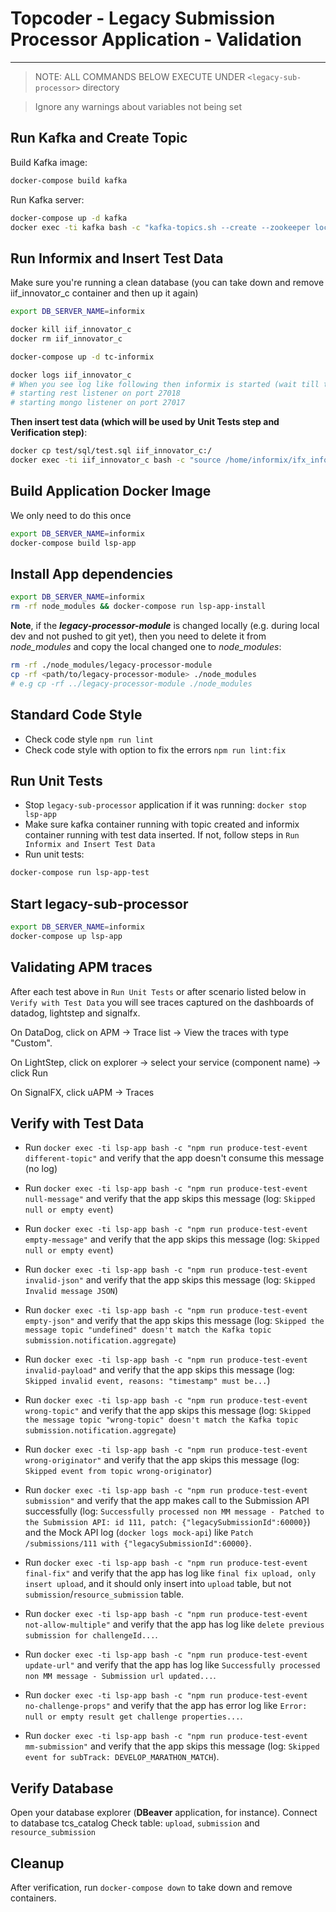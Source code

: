 # Topcoder - Legacy Submission Processor Application - Validation
------------
> NOTE: ALL COMMANDS BELOW EXECUTE UNDER ```<legacy-sub-processor>``` directory

> Ignore any warnings about variables not being set

## Run Kafka and Create Topic

Build Kafka image:
```bash
docker-compose build kafka
```

Run Kafka server:
```bash
docker-compose up -d kafka
docker exec -ti kafka bash -c "kafka-topics.sh --create --zookeeper localhost:2181 --replication-factor 1 --partitions 1 --topic submission.notification.aggregate"
```

## Run Informix and Insert Test Data
Make sure you're running a clean database (you can take down and remove iif_innovator_c container and then up it again)
```bash
export DB_SERVER_NAME=informix

docker kill iif_innovator_c
docker rm iif_innovator_c

docker-compose up -d tc-informix

docker logs iif_innovator_c
# When you see log like following then informix is started (wait till these logs appear before proceeding further):
# starting rest listener on port 27018
# starting mongo listener on port 27017
```

**Then insert test data (which will be used by Unit Tests step and Verification step)**:
```bash
docker cp test/sql/test.sql iif_innovator_c:/
docker exec -ti iif_innovator_c bash -c "source /home/informix/ifx_informixoltp_tcp.env && dbaccess - /test.sql"
```

## Build Application Docker Image
We only need to do this once
```bash
export DB_SERVER_NAME=informix
docker-compose build lsp-app
```

## Install App dependencies
```bash
export DB_SERVER_NAME=informix
rm -rf node_modules && docker-compose run lsp-app-install
```

**Note**, if the ***legacy-processor-module*** is changed locally (e.g. during local dev and not pushed to git yet), then you need to delete it from *node_modules* and copy the local changed one to *node_modules*:

```bash
rm -rf ./node_modules/legacy-processor-module
cp -rf <path/to/legacy-processor-module> ./node_modules
# e.g cp -rf ../legacy-processor-module ./node_modules
```

## Standard Code Style

- Check code style `npm run lint`
- Check code style with option to fix the errors `npm run lint:fix`

## Run Unit Tests
- Stop `legacy-sub-processor` application if it was running: `docker stop lsp-app`
- Make sure kafka container running with topic created and informix container running with test data inserted. If not, follow steps in `Run Informix and Insert Test Data`
- Run unit tests:
```bash
docker-compose run lsp-app-test
```

## Start legacy-sub-processor

```bash
export DB_SERVER_NAME=informix
docker-compose up lsp-app
```

## Validating APM traces

After each test above in `Run Unit Tests` or after scenario listed below in `Verify with Test Data` you will see traces captured on the dashboards of datadog, lightstep and signalfx.

On DataDog, click on APM -> Trace list -> View the traces with type "Custom".

On LightStep, click on explorer -> select your service (component name) -> click Run

On SignalFX, click uAPM -> Traces

## Verify with Test Data

- Run `docker exec -ti lsp-app bash -c "npm run produce-test-event different-topic"` and verify that the app doesn't consume this message (no log)
- Run `docker exec -ti lsp-app bash -c "npm run produce-test-event null-message"` and verify that the app skips this message (log: `Skipped null or empty event`)
- Run `docker exec -ti lsp-app bash -c "npm run produce-test-event empty-message"` and verify that the app skips this message (log: `Skipped null or empty event`)
- Run `docker exec -ti lsp-app bash -c "npm run produce-test-event invalid-json"` and verify that the app skips this message (log: `Skipped Invalid message JSON`)
- Run `docker exec -ti lsp-app bash -c "npm run produce-test-event empty-json"` and verify that the app skips this message (log: `Skipped the message topic "undefined" doesn't match the Kafka topic submission.notification.aggregate`)
- Run `docker exec -ti lsp-app bash -c "npm run produce-test-event invalid-payload"` and verify that the app skips this message (log: `Skipped invalid event, reasons: "timestamp" must be...`)
- Run `docker exec -ti lsp-app bash -c "npm run produce-test-event wrong-topic"` and verify that the app skips this message (log: `Skipped the message topic "wrong-topic" doesn't match the Kafka topic submission.notification.aggregate`)
- Run `docker exec -ti lsp-app bash -c "npm run produce-test-event wrong-originator"` and verify that the app skips this message (log: `Skipped event from topic wrong-originator`)

- Run `docker exec -ti lsp-app bash -c "npm run produce-test-event submission"` and verify that the app makes call to the Submission API successfully (log: `Successfully processed non MM message - Patched to the Submission API: id 111, patch: {"legacySubmissionId":60000}`) and the Mock API log (`docker logs mock-api`) like `Patch /submissions/111 with {"legacySubmissionId":60000}`.
- Run `docker exec -ti lsp-app bash -c "npm run produce-test-event final-fix"` and verify that the app has log like `final fix upload, only insert upload`, and it should only insert into `upload` table, but not `submission`/`resource_submission` table.
- Run `docker exec -ti lsp-app bash -c "npm run produce-test-event not-allow-multiple"` and verify that the app has log like `delete previous submission for challengeId...`.
- Run `docker exec -ti lsp-app bash -c "npm run produce-test-event update-url"` and verify that the app has log like `Successfully processed non MM message - Submission url updated...`.
- Run `docker exec -ti lsp-app bash -c "npm run produce-test-event no-challenge-props"` and verify that the app has error log like `Error: null or empty result get challenge properties...`.
- Run `docker exec -ti lsp-app bash -c "npm run produce-test-event mm-submission"` and verify that the app skips this message (log: `Skipped event for subTrack: DEVELOP_MARATHON_MATCH`).

## Verify Database
Open your database explorer (**DBeaver** application, for instance). Connect to database tcs_catalog
Check table: `upload`, `submission` and `resource_submission`

## Cleanup
After verification, run `docker-compose down` to take down and remove containers.
